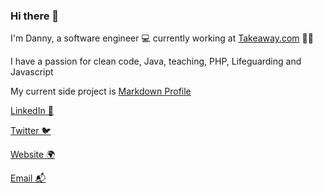 ### Hi there 👋

I'm Danny, a software engineer 💻 currently working at [Takeaway.com](https://takeaway.com) 🍲🥡

I have a passion for clean code, Java, teaching, PHP, Lifeguarding and Javascript

My current side project is [Markdown Profile](https://markdownprofile.com)

[LinkedIn 💼](https://linkedin.com/in/dannyverpoort)

[Twitter 🐦](https://twitter.com/dannyverp)

[Website 🌍](https://dannyverpoort.dev)

[Email 📬](mailto:hallo@dannyverpoort.nl)
